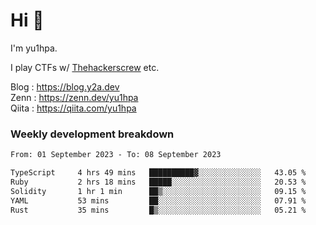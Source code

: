 # Hi 👋

I'm yu1hpa.

I play CTFs w/ [Thehackerscrew](https://www.thehackerscrew.team/) etc.

Blog : https://blog.y2a.dev  
Zenn : https://zenn.dev/yu1hpa  
Qiita : https://qiita.com/yu1hpa  

### Weekly development breakdown

<!--START_SECTION:waka-->

```txt
From: 01 September 2023 - To: 08 September 2023

TypeScript     4 hrs 49 mins   ██████████▓░░░░░░░░░░░░░░   43.05 %
Ruby           2 hrs 18 mins   █████░░░░░░░░░░░░░░░░░░░░   20.53 %
Solidity       1 hr 1 min      ██▒░░░░░░░░░░░░░░░░░░░░░░   09.15 %
YAML           53 mins         ██░░░░░░░░░░░░░░░░░░░░░░░   07.91 %
Rust           35 mins         █▒░░░░░░░░░░░░░░░░░░░░░░░   05.21 %
```

<!--END_SECTION:waka-->

